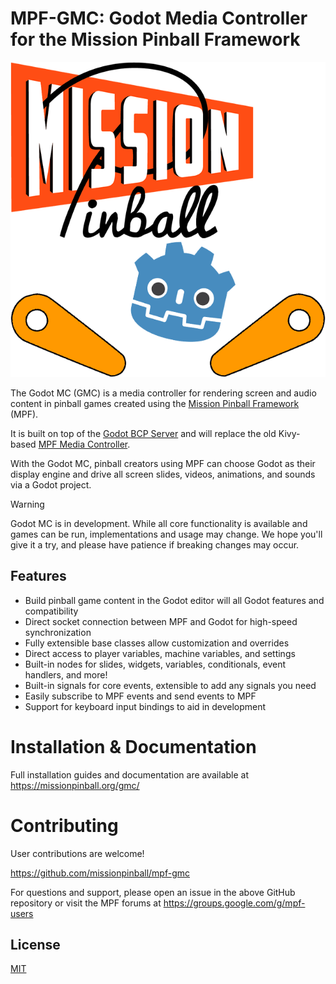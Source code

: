 # MPF-GMC: Godot Media Controller for the Mission Pinball Framework

![Godot BCP Logo](https://github.com/missionpinball/godot-bcp-server/blob/main/icon.png?raw=true)

The Godot MC (GMC) is a media controller for rendering screen and audio content in pinball games created using the [Mission Pinball Framework](https://www.missionpinball.org) (MPF).

It is built on top of the [Godot BCP Server](https://github.com/missionpinball/godot-bcp-server) and will replace the old Kivy-based [MPF Media Controller](https://github.com/missionpinball/mpf-mc).

With the Godot MC, pinball creators using MPF can choose Godot as their display engine and drive all screen slides, videos, animations, and sounds via a Godot project.

> [!WARNING]
> Godot MC is in development. While all core functionality is available and games can be run, implementations and usage may change. We hope you'll give it a try, and please have patience if breaking changes may occur.

## Features
* Build pinball game content in the Godot editor will all Godot features and compatibility
* Direct socket connection between MPF and Godot for high-speed synchronization
* Fully extensible base classes allow customization and overrides
* Direct access to player variables, machine variables, and settings
* Built-in nodes for slides, widgets, variables, conditionals, event handlers, and more!
* Built-in signals for core events, extensible to add any signals you need
* Easily subscribe to MPF events and send events to MPF
* Support for keyboard input bindings to aid in development

# Installation & Documentation

Full installation guides and documentation are available at https://missionpinball.org/gmc/

# Contributing

User contributions are welcome!

https://github.com/missionpinball/mpf-gmc

For questions and support, please open an issue in the above GitHub repository or visit the MPF forums at https://groups.google.com/g/mpf-users

## License
[MIT](https://choosealicense.com/licenses/mit/)